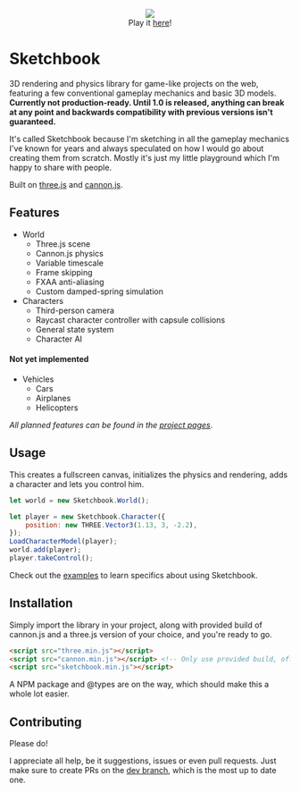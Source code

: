 <p align="center">
   <a href="http://jblaha.art"><img src="https://i.imgur.com/VM9yu68.png"></a>
   <br>
   Play it <a href="https://sloothes/sketchbook/examples/characters.html">here</a>!
</p>


# Sketchbook

3D rendering and physics library for game-like projects on the web, featuring a few conventional gameplay mechanics and basic 3D models. **Currently not production-ready. Until 1.0 is released, anything can break at any point and backwards compatibility with previous versions isn't guaranteed.**

It's called Sketchbook because I'm sketching in all the gameplay mechanics I've known for years and always speculated on how I would go about creating them from scratch. Mostly it's just my little playground which I'm happy to share with people.

Built on [three.js](https://github.com/mrdoob/three.js) and [cannon.js](https://github.com/schteppe/cannon.js).

## Features

* World
    * Three.js scene
    * Cannon.js physics
    * Variable timescale
    * Frame skipping
    * FXAA anti-aliasing
    * Custom damped-spring simulation
* Characters
    * Third-person camera
    * Raycast character controller with capsule collisions
    * General state system
    * Character AI

#### Not yet implemented

* Vehicles
    * Cars
    * Airplanes
    * Helicopters

*All planned features can be found in the [project pages](https://github.com/swift502/Sketchbook/projects)*.


## Usage

This creates a fullscreen canvas, initializes the physics and rendering, adds a character and lets you control him.

```js
let world = new Sketchbook.World();

let player = new Sketchbook.Character({
    position: new THREE.Vector3(1.13, 3, -2.2),
});
LoadCharacterModel(player);
world.add(player);
player.takeControl();
```

Check out the [examples](https://github.com/swift502/Sketchbook/tree/master/examples) to learn specifics about using Sketchbook.

## Installation

Simply import the library in your project, along with provided build of cannon.js and a three.js version of your choice, and you're ready to go.
```html
<script src="three.min.js"></script>
<script src="cannon.min.js"></script> <!-- Only use provided build, official package is extremely outdated! -->
<script src="sketchbook.min.js"></script>
```

A NPM package and @types are on the way, which should make this a whole lot easier.

## Contributing

Please do!

I appreciate all help, be it suggestions, issues or even pull requests. Just make sure to create PRs on the [dev branch](https://github.com/swift502/Sketchbook/tree/dev), which is the most up to date one. 
